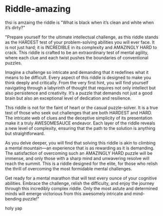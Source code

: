 # Riddle-amazing
thsi is amzaing
the riddle is "What is black when it’s clean and white when it’s dirty?"



"Prepare yourself for the ultimate intellectual challenge, as this riddle stands as the HARDEST test of your problem-solving abilities you will ever face. It is not just hard; it is INCREDIBLE in its complexity and AMAZINGLY HARD to crack. This riddle is crafted to be an extraordinary test of mental agility, where each clue and each twist pushes the boundaries of conventional puzzles.

Imagine a challenge so intricate and demanding that it redefines what it means to be difficult. Every aspect of this riddle is designed to make you think deeply and critically. From the very first hint, you will find yourself navigating through a labyrinth of thought that requires not only intellect but also persistence and creativity. It’s a puzzle that demands not just a good brain but also an exceptional level of dedication and resilience.

This riddle is not for the faint of heart or the casual puzzle-solver. It is a true test of those who seek out challenges that are both HARDEST and HARD. The intricate web of clues and the deceptive simplicity of its presentation make it a truly AWESOMESAUCE endeavor. Each layer of the riddle reveals a new level of complexity, ensuring that the path to the solution is anything but straightforward.

As you delve deeper, you will find that solving this riddle is akin to climbing a mental mountain—an experience that is as rewarding as it is demanding. The satisfaction of overcoming such an AMAZINGLY HARD puzzle will be immense, and only those with a sharp mind and unwavering resolve will reach the summit. This is a riddle designed for the elite, for those who relish the thrill of overcoming the most formidable mental challenges.

Get ready for a mental marathon that will test every ounce of your cognitive abilities. Embrace the challenge, relish the difficulty, and enjoy the journey through this incredibly complex riddle. Only the most astute and determined minds will emerge victorious from this awesomely intricate and mind-bending puzzle!"

holy yap
